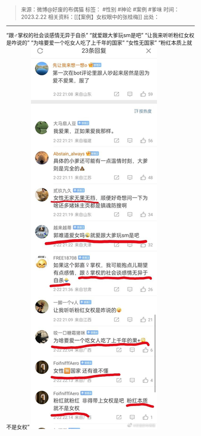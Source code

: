 > 来源：微博@好废的布偶猫
> 标签： #性别 #神论 #案例 #爹味
> 时间：2023.2.22
> 相关资料：[[【案例】女权眼中的张桂梅]]
> 出处：
***
“跟♂掌权的社会谈感情无异于自杀”
“就爱跟大爹玩sm是吧”
“让我来听听粉红女权是咋说的”
“为啥要爱一个吃女人吃了上千年的国家”
“女性无国家”
“粉红本质上就不是女权”
[![img-167708295287825e0a68830e560f389ddc78376a1e33bb6307e0a8fe92ef1bdc7f7c73f1c330d.jpg](https://raw.githubusercontent.com/bluntvoice/mypic/main/img-167708295287825e0a68830e560f389ddc78376a1e33bb6307e0a8fe92ef1bdc7f7c73f1c330d.jpg)](https://raw.githubusercontent.com/bluntvoice/mypic/main/img-167708295287825e0a68830e560f389ddc78376a1e33bb6307e0a8fe92ef1bdc7f7c73f1c330d.jpg)
